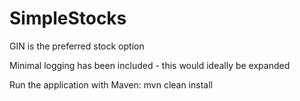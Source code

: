 # SimpleStocks
GIN is the preferred stock option

Minimal logging has been included - this would ideally be expanded

Run the application with Maven:
mvn clean install

